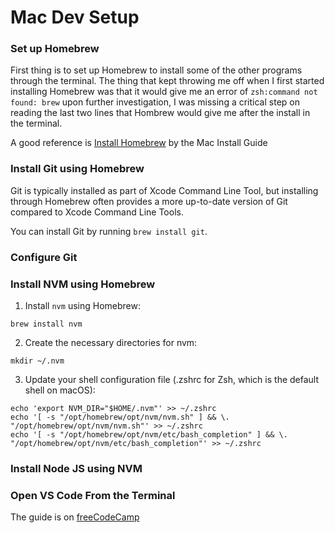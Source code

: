 # Mac Dev Setup

### Set up Homebrew
First thing is to set up Homebrew to install some of the other programs through the terminal. The thing that kept throwing me off when I first started installing Homebrew was that it would give me an error of `zsh:command not found: brew` upon further investigation, I was missing a critical step on reading the last two lines that Hombrew would give me after the install in the terminal. 

A good reference is [Install Homebrew](https://mac.install.guide/homebrew/3) by the Mac Install Guide

### Install Git using Homebrew
Git is typically installed as part of Xcode Command Line Tool, but installing through Homebrew often provides a more up-to-date version of Git compared to Xcode Command Line Tools. 

You can install Git by running `brew install git`.

### Configure Git

### Install NVM using Homebrew

1. Install `nvm` using Homebrew:
```
brew install nvm
```
2. Create the necessary directories for nvm:
```
mkdir ~/.nvm
```
3. Update your shell configuration file (.zshrc for Zsh, which is the default shell on macOS):
```
echo 'export NVM_DIR="$HOME/.nvm"' >> ~/.zshrc
echo '[ -s "/opt/homebrew/opt/nvm/nvm.sh" ] && \. "/opt/homebrew/opt/nvm/nvm.sh"' >> ~/.zshrc
echo '[ -s "/opt/homebrew/opt/nvm/etc/bash_completion" ] && \. "/opt/homebrew/opt/nvm/etc/bash_completion"' >> ~/.zshrc
```

### Install Node JS using NVM

### Open VS Code From the Terminal

The guide is on [freeCodeCamp](https://www.freecodecamp.org/news/how-to-open-visual-studio-code-from-your-terminal/)
